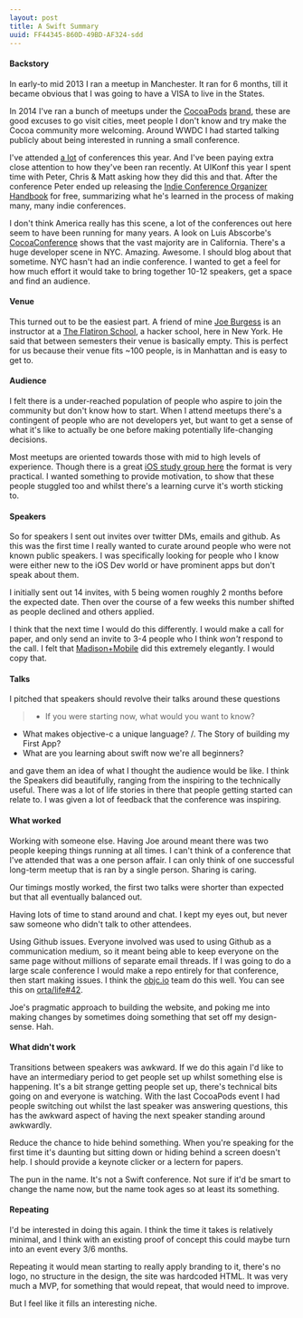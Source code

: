 ```yaml
---
layout: post
title: A Swift Summary
uuid: FF44345-860D-49BD-AF324-sdd
---
```


#### Backstory

In early-to mid 2013 I ran a meetup in Manchester. It ran for 6 months, till it became obvious that I was going to have a VISA to live in the States.

In 2014 I've ran a bunch of meetups under the [CocoaPods](http://www.meetup.com/CocoaPods-SF/) [brand](http://www.meetup.com/CocoaPods-NYC/), these are good excuses to go visit cities, meet people I don't know and try make the Cocoa community more welcoming. Around WWDC I had started talking publicly about being interested in running a small conference.

I've attended [a lot](https://github.com/orta/travel) of conferences this year. And I've been paying extra close attention to how they've been ran recently. At UIKonf this year I spent time with Peter, Chris & Matt asking how they did this and that. After the conference Peter ended up releasing the [Indie Conference Organizer Handbook](http://www.thewavingcat.com/the-indie-conference-organizer-handbook/) for free, summarizing what he's learned in the process of making many, many indie conferences.

I don't think America really has this scene, a lot of the conferences out here seem to have been running for many years. A look on Luis Abscorbe's [CocoaConference](https://github.com/Lascorbe/CocoaConferences) shows that the vast majority are in California. There's a huge developer scene in NYC. Amazing. Awesome. I should blog about that sometime. NYC hasn't had an indie conference. I wanted to get a feel for how much effort it would take to bring together 10-12 speakers, get a space and find an audience.

#### Venue

This turned out to be the easiest part. A friend of mine [Joe Burgess](https://github.com/jmburges) is an instructor at a [The Flatiron School](http://flatironschool.com), a hacker school, here in New York. He said that between semesters their venue is basically empty. This is perfect for us because their venue fits ~100 people, is in Manhattan and is easy to get to.

#### Audience

I felt there is a under-reached population of people who aspire to join the community but don't know how to start. When I attend meetups there's a contingent of people who are not developers yet, but want to get a sense of what it's like to actually be one before making potentially life-changing decisions.

Most meetups are oriented towards those with  mid to high levels of experience. Though there is a great [iOS study group here](http://www.meetup.com/nyc-ios-study-group/) the format is very practical. I wanted something to provide motivation, to show that these people stuggled too and whilst there's a learning curve it's worth sticking to.

#### Speakers

So for speakers I sent out invites over twitter DMs, emails and github. As this was the first time I really wanted to curate around people who were not known public speakers. I was specifically looking for people who I know were either new to the iOS Dev world or have prominent apps but don't speak about them.

I initially sent out 14 invites, with 5 being women roughly 2 months before the expected date. Then over the course of a few weeks this number shifted as people declined and others applied.

I think that the next time I would do this differently. I would make a call for paper, and only send an invite to 3-4 people who I think _won't_ respond to the call. I felt that [Madison+Mobile](http://madisonpl.us/mobile/) did this extremely elegantly. I would copy that.

#### Talks

I pitched that speakers should revolve their talks around these questions

>* If you were starting now, what would you want to know?
 * What makes objective-c a unique language? /. The Story of building my First App?
 * What are you learning about swift now we're all beginners?

and gave them an idea of what I thought the audience would be like. I think the Speakers did beautifully, ranging from the inspiring to the technically useful. There was a lot of life stories in there that people getting started can relate to. I was given a lot of feedback that the conference was inspiring.

#### What worked

Working with someone else. Having Joe around meant there was two people keeping things running at all times. I can't think of a conference that I've attended that was a one person affair. I can only think of one successful long-term meetup that is ran by a single person. Sharing is caring.

Our timings mostly worked, the first two talks were shorter than expected but that all eventually balanced out.

Having lots of time to stand around and chat. I kept my eyes out, but never saw someone who didn't talk to other attendees.

Using Github issues. Everyone involved was used to using Github as a communication medium, so it meant being able to keep everyone on the same page without millions of separate email threads. If I was going to do a large scale conference I would make a repo entirely for that conference, then start making issues. I think the [objc.io](http://objc.io) team do this well. You can see this on [orta/life#42](https://github.com/orta/life/issues/42).

Joe's pragmatic approach to building the website, and poking me into making changes by sometimes doing something that set off my design-sense. Hah.

#### What didn't work

Transitions between speakers was awkward. If we do this again I'd like to have an intermediary period to get people set up whilst something else is happening. It's a bit strange getting people set up, there's technical bits going on and everyone is watching. With the last CocoaPods event I had people switching out whilst the last speaker was answering questions, this has the awkward aspect of having the next speaker standing around awkwardly.

Reduce the chance to hide behind something. When you're speaking for the first time it's daunting but sitting down or hiding behind a screen doesn't help. I should provide a keynote clicker or a lectern for papers.

The pun in the name. It's not a Swift conference. Not sure if it'd be smart to change the name now, but the name took ages so at least its something.

#### Repeating

I'd be interested in doing this again. I think the time it takes is relatively minimal, and I think with an existing proof of concept this could maybe turn into an event every 3/6 months.

Repeating it would mean starting to really apply branding to it, there's no logo, no structure in the design, the site was hardcoded HTML. It was very much a MVP, for something that would repeat, that would need to improve.

But I feel like it fills an interesting niche.

